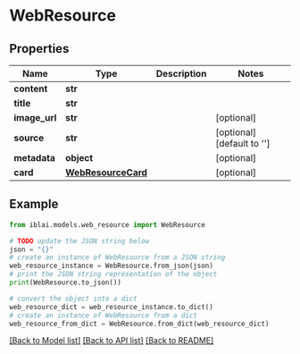 # WebResource


## Properties

Name | Type | Description | Notes
------------ | ------------- | ------------- | -------------
**content** | **str** |  | 
**title** | **str** |  | 
**image_url** | **str** |  | [optional] 
**source** | **str** |  | [optional] [default to '']
**metadata** | **object** |  | [optional] 
**card** | [**WebResourceCard**](WebResourceCard.md) |  | [optional] 

## Example

```python
from iblai.models.web_resource import WebResource

# TODO update the JSON string below
json = "{}"
# create an instance of WebResource from a JSON string
web_resource_instance = WebResource.from_json(json)
# print the JSON string representation of the object
print(WebResource.to_json())

# convert the object into a dict
web_resource_dict = web_resource_instance.to_dict()
# create an instance of WebResource from a dict
web_resource_from_dict = WebResource.from_dict(web_resource_dict)
```
[[Back to Model list]](../README.md#documentation-for-models) [[Back to API list]](../README.md#documentation-for-api-endpoints) [[Back to README]](../README.md)


